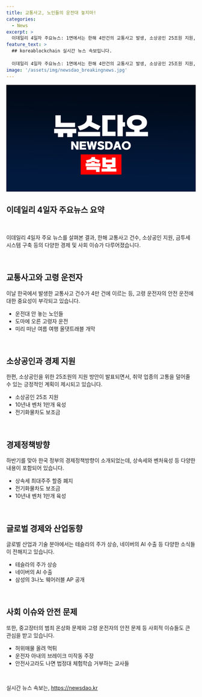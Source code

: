 ```yaml
---
title: 교통사고, 노인들의 운전대 놓지마!
categories:
  - News
excerpt: >
  이데일리 4일자 주요뉴스: 1면에서는 한해 4만건의 교통사고 발생, 소상공인 25조원 지원, 증권사들의 금투세 시스템 어려움, 여름 여행 시즌 올댓트래블 개막 등이 다뤄졌다. 하반기 경제정책방향에서는 상속세, 소상공인 대출조건, 전기화물차 보조금 등을 다루었으며, 국제적 이슈와 산업, ICT, 제약·바이오 분야의 소식 등을 다루기도 했다. 현대차그룹, 삼성, LG전자 등 국내 기업들의 동향에도 주목했다.
feature_text: >
  ## koreablockchain 실시간 뉴스 속보입니다.

  이데일리 4일자 주요뉴스: 1면에서는 한해 4만건의 교통사고 발생, 소상공인 25조원 지원, 증권사들의 금투세 시스템 어려움, 여름 여행 시즌 올댓트래블 개막 등이 다뤄졌다. 하반기 경제정책방향에서는 상속세, 소상공인 대출조건, 전기화물차 보조금 등을 다루었으며, 국제적 이슈와 산업, ICT, 제약·바이오 분야의 소식 등을 다루기도 했다. 현대차그룹, 삼성, LG전자 등 국내 기업들의 동향에도 주목했다.
image: '/assets/img/newsdao_breakingnews.jpg'
---
```


<p><img src="/assets/img/newsdao_breakingnews.jpg" alt="koreablockchain 속보" /></p>

<h2 data-ke-size="size26">이데일리 4일자 주요뉴스 요약</h2>

<p data-ke-size="size16">&nbsp;</p>

<p data-ke-size="size16">이데일리 4일자 주요 뉴스를 살펴본 결과, 한해 교통사고 건수, 소상공인 지원, 금투세 시스템 구축 등의 다양한 경제 및 사회 이슈가 다루어졌습니다.</p>

<p data-ke-size="size16">&nbsp;</p>

<h2 data-ke-size="size24">교통사고와 고령 운전자</h2>

<p data-ke-size="size16">이날 한국에서 발생한 교통사고 건수가 4만 건에 이르는 등, 고령 운전자의 안전 운전에 대한 중요성이 부각되고 있습니다.</p>

<ul>
<li>운전대 안 놓는 노인들</li>
<li>도마에 오른 고령자 운전</li>
<li>미리 떠난 여름 여행 올댓트래블 개막</li>
</ul>

<p data-ke-size="size16">&nbsp;</p>

<h2 data-ke-size="size24">소상공인과 경제 지원</h2>

<p data-ke-size="size16">한편, 소상공인을 위한 25조원의 지원 방안이 발표되면서, 취약 업종의 고통을 덜어줄 수 있는 긍정적인 계획이 제시되고 있습니다.</p>

<ul>
<li>소상공인 25조 지원</li>
<li>10년내 벤처 1만개 육성</li>
<li>전기화물차도 보조금</li>
</ul>

<p data-ke-size="size16">&nbsp;</p>

<h2 data-ke-size="size24">경제정책방향</h2>

<p data-ke-size="size16">하반기를 맞아 한국 정부의 경제정책방향이 소개되었는데, 상속세와 벤처육성 등 다양한 내용이 포함되어 있습니다.</p>

<ul>
<li>상속세 최대주주 할증 폐지</li>
<li>전기화물차도 보조금</li>
<li>10년내 벤처 1만개 육성</li>
</ul>

<p data-ke-size="size16">&nbsp;</p>

<h2 data-ke-size="size24">글로벌 경제와 산업동향</h2>

<p data-ke-size="size16">글로벌 산업과 기술 분야에서는 테슬라의 주가 상승, 네이버의 AI 수출 등 다양한 소식들이 전해지고 있습니다.</p>

<ul>
<li>테슬라의 주가 상승</li>
<li>네이버의 AI 수출</li>
<li>삼성의 3나노 웨어러블 AP 공개</li>
</ul>

<p data-ke-size="size16">&nbsp;</p>

<h2 data-ke-size="size24">사회 이슈와 안전 문제</h2>

<p data-ke-size="size16">또한, 중고장터의 범죄 온상화 문제와 고령 운전자의 안전 문제 등 사회적 이슈들도 큰 관심을 받고 있습니다.</p>

<ul>
<li>허위매물 올려 먹튀</li>
<li>운전자 아내의 브레이크 미작동 주장</li>
<li>안전사고라도 나면 법정대 체험학습 거부하는 교사들</li>
</ul>

<p data-ke-size="size16">&nbsp;</p>
실시간 뉴스 속보는, <a href="https://newsdao.kr" rel="dofollow">https://newsdao.kr</a>


